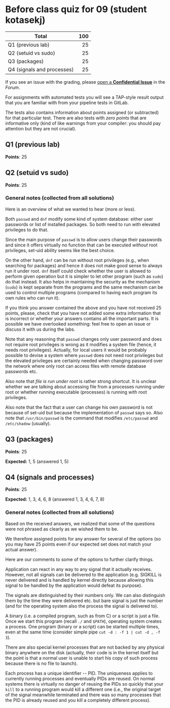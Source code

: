 # Before class quiz for 09 (student kotasekj)

| Total                                            |   100 |
|--------------------------------------------------|------:|
| Q1 (previous lab)                                |    25 |
| Q2 (setuid vs sudo)                              |    25 |
| Q3 (packages)                                    |    25 |
| Q4 (signals and processes)                       |    25 |

If you see an issue with the grading, please
[open a **Confidential Issue**](https://gitlab.mff.cuni.cz/teaching/nswi177/2022/common/forum/-/issues/new?issue[confidential]=true&issue[title]=Grading+Before+class+quiz+for+09)
in the _Forum_.


For assignments with automated tests you will see a TAP-style result output
that you are familiar with from your pipeline tests in GitLab.

The tests also contains information about points assigned (or subtracted)
for that particular test. There are also tests with _zero points_ that
are informative only (kind of like warnings from your compiler: you
should pay attention but they are not crucial).

## Q1 (previous lab)

**Points**: 25


## Q2 (setuid vs sudo)

**Points**: 25


### General notes (collected from all solutions)

Here is an overview of what we wanted to hear (more or less).

Both `passwd` and `dnf` modify some kind of system database: either user
passwords or list of installed packages. So both need to run with elevated
privileges to do that.

Since the main purpose of `passwd` is to allow users change their passwords
and since it offers virtually no function that can be executed _without_
root privileges, set-uid ability seems like the best choice.

On the other hand, `dnf` can be run without root privileges (e.g., when
searching for packages) and hence it does not make good sense to always run
it under root. `dnf` itself could check whether the user is allowed to perform
given operation but it is simpler to let other program (such as `sudo`) do
that instead. It also helps in maintaining the security as the mechanism
(`sudo`) is kept separate from the programs and the same mechanism can be used
to control multiple programs (compared to having each program its own rules
who can run it).


If you think you answer contained the above and you have not received 25
points, please, check that you have not added some extra information that
is incorrect or whether your answers contains all the important parts. It is
possible we have overlooked something: feel free to open an issue or
discuss it with us during the labs.


Note that any reasoning that `passwd` changes only user password and does not
require root privileges is wrong as it modifies a system file (hence, it needs
root privileges).
Actually, for local users it would be probably possible to devise a system
where `passwd` does not need root privileges but the elevated privileges are
certainly needed when changing password over the network where only root can
access files with remote database passwords etc.


Also note that _file is run under root_ is rather strong shortcut. It is
unclear whether we are talking about accessing file from a processes running
under root or whether running executable (processes) is running with root
privileges.


Also note that the fact that a user can change his own password is not because
of set-uid but because the implementation of `passwd` says so. Also note that
`/usr/bin/passwd` is the command that modifies `/etc/passwd` and `/etc/shadow`
(usually).


## Q3 (packages)

**Points**: 25

**Expected:** 1, 5 (answered 1, 5)


## Q4 (signals and processes)

**Points**: 25

**Expected:** 1, 3, 4, 6, 8 (answered 1, 3, 4, 6, 7, 8)


### General notes (collected from all solutions)

Based on the received answers, we realized that some of the questions
were not phrased as clearly as we wished them to be.

We therefore assigned points for any answer for several of the options
(so you may have 25 points even if our expected set does not match your
actual answer).

Here are our comments to some of the options to further clarify things.

Application can react in any way to any signal that it actually receives.
However, not all signals can be delivered to the application (e.g. SIGKILL
is never delivered and is handled by kernel directly because allowing this
signal to be handled by the application would defeat its purpose).

The signals are distinguished by their numbers only. We can also distinguish
them by the time they were delivered etc. but bare signal is just the number
(and for the operating system also the process the signal is delivered to).

A binary (i.e. a compiled program, such as from C) or a script is just a file.
Once we start this program (recall `./` and `$PATH`), operating system creates
a process. One program (binary or a script) can be started multiple times,
even at the same time (consider simple pipe `cut -d : -f 1 | cut -d , -f 3`).

There are also special kernel processes that are not backed by any physical
binary anywhere on the disk (actually, their code is in the kernel itself but
the point is that a normal user is unable to start his copy of such process
because there is no file to launch).

Each process has a unique identifier -- PID. The uniqueness applies to
currently running processes and eventually PIDs are reused. On normal systems
there is virtually no danger of reusing the PIDs so quickly that your `kill`
to a running program would kill a different one (i.e., the original target
of the signal meanwhile terminated and there was so many processes that
the PID is already reused and you kill a completely different process).



